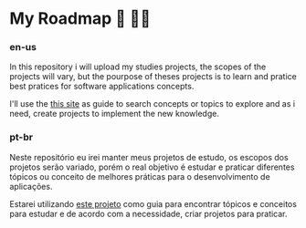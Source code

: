 # My Roadmap 📜 👨‍💻
### en-us
In this repository i will upload my studies projects, the scopes of the projects will vary, but the pourpose of theses projects is to learn and pratice best pratices for software applications concepts.

I'll use the [this site](http://roadmap.sh) as guide to search concepts or topics to explore and as i need, create projects to implement the new knowledge.

### pt-br
Neste repositório eu irei manter meus projetos de estudo, os escopos dos projetos serão variado, porém o real objetivo é estudar e praticar diferentes tópicos ou conceito de melhores práticas para o desenvolvimento de aplicações.

Estarei utilizando [este projeto](http://roadmap.sh) como guia para encontrar tópicos e conceitos para estudar e de acordo com a necessidade, criar projetos para praticar.
